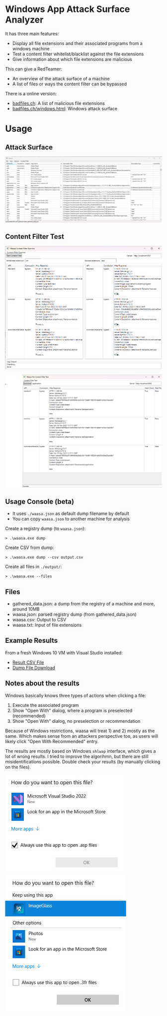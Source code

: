 # Windows App Attack Surface Analyzer

It has three main features:
* Display all file extensions and their associated programs from a windows machine
* Test a content filter whitelist/blacklist against the file extensions
* Give information about which file extensions are malicious

This can give a RedTeamer: 
* An overview of the attack surface of a machine
* A list of files or ways the content filter can be bypassed

There is a online version: 
* [badfiles.ch](https://badfiles.ch): A list of malicious file extensions
* [badfiles.ch/windows.html](https://badfiles.ch/windows.html): Windows attack surface


# Usage

## Attack Surface

![Waasa Attack Surface Windows](https://raw.githubusercontent.com/dobin/waasa/master/doc/waasa-win.png)


## Content Filter Test

![Waasa Content Filter Examine](https://raw.githubusercontent.com/dobin/waasa/master/doc/waasa-contentfilter-examine.png)

![Waasa Content Filter File](https://raw.githubusercontent.com/dobin/waasa/master/doc/waasa-contentfilter-file.png)


## Usage Console (beta)

* It uses `./waasa.json` as default dump filename by default
* You can copy `waasa.json` to another machine for analysis


Create a registry dump (to `waasa.json`):
```
> .\waasa.exe dump
```

Create CSV from dump:
```
> .\waasa.exe dump --csv output.csv
```

Create all files in `./output/`:
```
> .\waasa.exe --files
```


## Files 

* gathered_data.json: a dump from the registry of a machine and more, around 10MB
* waasa.json:  parsed registry dump (from gathered_data.json)
* waasa.csv: Output to CSV
* waasa.txt: Input of file extensions


## Example Results

From a fresh Windows 10 VM with Visual Studio installed:

* [Result CSV File](https://github.com/dobin/waasa/blob/master/data/windev.csv)
* [Dump File Download](https://raw.githubusercontent.com/dobin/waasa/master/data/windev.json)


## Notes about the results

Windows basically knows three types of actions when clicking a file: 
1) Execute the associated program
2) Show "Open With" dialog, where a program is preselected (recommended)
3) Show "Open With" dialog, no preselection or recommendation

Because of Windows restrictions, waasa will treat 1) and 2) mostly as the same. 
Which makes sense from an attackers perspective too, as users will likely click "Open With Recommended"
entry. 

The results are mostly based on Windows `shlwap` interface, which gives a lot of wrong results. 
I tried to improve the algorihmn, but there are still misidentifications possible. Double check
your results (by manually clicking on the files). 

![OpenWith 1](https://raw.githubusercontent.com/dobin/waasa/master/doc/openwith-1.png)
![Recommended](https://raw.githubusercontent.com/dobin/waasa/master/doc/recommended-1.png)


